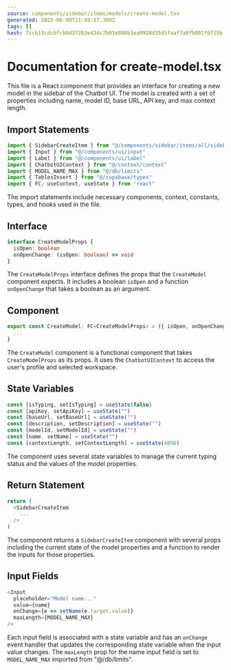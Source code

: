 ```yaml
---
source: components/sidebar/items/models/create-model.tsx
generated: 2025-06-08T21:49:17.309Z
tags: []
hash: 7ccb13cdcbfcb0d37203e434c7b01e880b3ea0928d35d1faaf7a0fb001f0f25b
---
```


# Documentation for create-model.tsx

This file is a React component that provides an interface for creating a new model in the sidebar of the Chatbot UI. The model is created with a set of properties including name, model ID, base URL, API key, and max context length.

## Import Statements

```ts
import { SidebarCreateItem } from "@/components/sidebar/items/all/sidebar-create-item"
import { Input } from "@/components/ui/input"
import { Label } from "@/components/ui/label"
import { ChatbotUIContext } from "@/context/context"
import { MODEL_NAME_MAX } from "@/db/limits"
import { TablesInsert } from "@/supabase/types"
import { FC, useContext, useState } from "react"
```

The import statements include necessary components, context, constants, types, and hooks used in the file.

## Interface

```ts
interface CreateModelProps {
  isOpen: boolean
  onOpenChange: (isOpen: boolean) => void
}
```

The `CreateModelProps` interface defines the props that the `CreateModel` component expects. It includes a boolean `isOpen` and a function `onOpenChange` that takes a boolean as an argument.

## Component

```ts
export const CreateModel: FC<CreateModelProps> = ({ isOpen, onOpenChange }) => {
  ...
}
```

The `CreateModel` component is a functional component that takes `CreateModelProps` as its props. It uses the `ChatbotUIContext` to access the user's profile and selected workspace.

## State Variables

```ts
const [isTyping, setIsTyping] = useState(false)
const [apiKey, setApiKey] = useState("")
const [baseUrl, setBaseUrl] = useState("")
const [description, setDescription] = useState("")
const [modelId, setModelId] = useState("")
const [name, setName] = useState("")
const [contextLength, setContextLength] = useState(4096)
```

The component uses several state variables to manage the current typing status and the values of the model properties.

## Return Statement

```ts
return (
  <SidebarCreateItem
    ...
  />
)
```

The component returns a `SidebarCreateItem` component with several props including the current state of the model properties and a function to render the inputs for those properties.

## Input Fields

```ts
<Input
  placeholder="Model name..."
  value={name}
  onChange={e => setName(e.target.value)}
  maxLength={MODEL_NAME_MAX}
/>
```

Each input field is associated with a state variable and has an `onChange` event handler that updates the corresponding state variable when the input value changes. The `maxLength` prop for the name input field is set to `MODEL_NAME_MAX` imported from "@/db/limits".